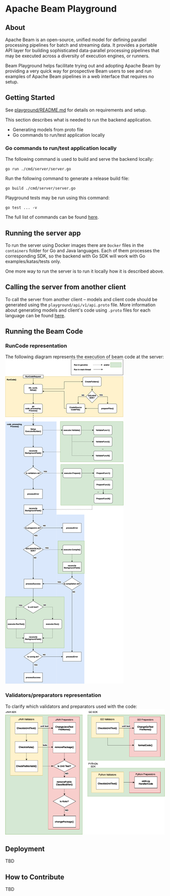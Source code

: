 <!--
    Licensed to the Apache Software Foundation (ASF) under one
    or more contributor license agreements.  See the NOTICE file
    distributed with this work for additional information
    regarding copyright ownership.  The ASF licenses this file
    to you under the Apache License, Version 2.0 (the
    "License"); you may not use this file except in compliance
    with the License.  You may obtain a copy of the License at

      http://www.apache.org/licenses/LICENSE-2.0

    Unless required by applicable law or agreed to in writing,
    software distributed under the License is distributed on an
    "AS IS" BASIS, WITHOUT WARRANTIES OR CONDITIONS OF ANY
    KIND, either express or implied.  See the License for the
    specific language governing permissions and limitations
    under the License.
-->

# Apache Beam Playground

## About

Apache Beam is an open-source, unified model for defining parallel processing pipelines for batch and streaming data.
It provides a portable API layer for building sophisticated data-parallel processing pipelines that may be executed
across a diversity of execution engines, or runners.

Beam Playground helps facilitate trying out and adopting Apache Beam by providing a very quick way for prospective Beam
users to see and run examples of Apache Beam pipelines in a web interface that requires no setup.

## Getting Started

See [playground/README.md](../README.md) for details on requirements and setup.

This section describes what is needed to run the backend application.
- Generating models from proto file
- Go commands to run/test application locally

### Go commands to run/test application locally

The following command is used to build and serve the backend locally:

```
go run ./cmd/server/server.go
```

Run the following command to generate a release build file:

```
go build ./cmd/server/server.go
```

Playground tests may be run using this command:

```
go test ... -v
```

The full list of commands can be found [here](https://pkg.go.dev/cmd/go).

## Running the server app

To run the server using Docker images there are `Docker` files in the `containers` folder for Go and Java languages.
Each of them processes the corresponding SDK, so the backend with Go SDK will work with Go examples/katas/tests only.

One more way to run the server is to run it locally how it is described above.

## Calling the server from another client

To call the server from another client – models and client code should be generated using the
`playground/api/v1/api.proto` file. More information about generating models and client's code using `.proto`
files for each language can be found [here](https://grpc.io/docs/languages/).

## Running the Beam Code
### RunCode representation
The following diagram represents the execution of beam code at the server:
![RunCode](RunCodeDiagram.png)

### Validators/preparators representation
To clarify which validators and preparators used with the code:
![](ValidatorsPreparators.png)

## Deployment

TBD

## How to Contribute

TBD
